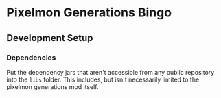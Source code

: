 # Pixelmon Generations Bingo
## Development Setup
### Dependencies
Put the dependency jars that aren't accessible from any public repository
into the `libs` folder. This includes, but isn't necessarily limited to the
pixelmon generations mod itself.